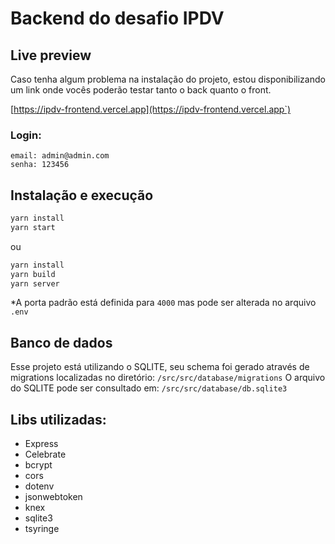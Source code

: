 # Backend do desafio IPDV

## Live preview
Caso tenha algum problema na instalação do projeto, estou disponibilizando um link onde vocês poderão testar tanto o back quanto o front.

[https://ipdv-frontend.vercel.app](https://ipdv-frontend.vercel.app`)

### Login: 
```
email: admin@admin.com
senha: 123456
```


## Instalação e execução

```sh
yarn install
yarn start
```
ou 

```sh
yarn install
yarn build
yarn server
```

*A porta padrão está definida para ```4000``` mas pode ser alterada no arquivo ```.env```

## Banco de dados
Esse projeto está utilizando o SQLITE, seu schema foi gerado através de migrations localizadas no diretório:
```/src/src/database/migrations```
O arquivo do SQLITE pode ser consultado em: ```/src/src/database/db.sqlite3```

## Libs utilizadas:
 - Express
 - Celebrate
 - bcrypt
 - cors
 - dotenv
 - jsonwebtoken
 - knex
 - sqlite3
 - tsyringe